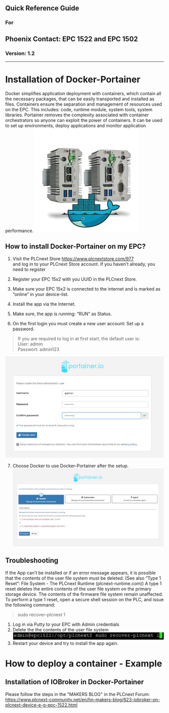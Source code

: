 ## Quick Reference Guide<br>
### For
## Phoenix Contact: EPC 1522 and EPC 1502
 
### Version: 1.2
---
# Installation of Docker-Portainer

Docker simplifies application deployment with containers, which contain all
the necessary packages, that can be easily transported and installed as files.
Containers ensure the separation and management of resources used on the
EPC.
This includes: code, runtime module, system tools, system libraries.
Portainer removes the complexity associated with container orchestrators so
anyone can exploit the power of containers. It can be used to set up
environments, deploy applications and monitor application performance.
![DockerImg](images/EPC_Portainer.png)

## How to install Docker-Portainer on my EPC?

1. Visit the PLCnext Store https://www.plcnextstore.com/977 <br>
and log in to your PLCnext Store account. If you haven't already, you need to register

2. Register your EPC 15x2 with you UUID in the PLCnext Store.
3. Make sure your EPC 15x2 is connected to the internet and is marked as
“online” in your device-list.
4. Install the app via the Internet.
5. Make sure, the app is running: “RUN” as Status.
6. On the first login you must create a new user account:
Set up a password.
> If you are required to log in at first start, the default user is: <br>
User:     admin <br>
Passwort: admin123 <br>

![Docker_Registration](images/1_Registration_Docker.JPG)

7. Choose Docker to use Docker-Portainer after the setup.
![Docker_Choose](images/2_Docker_Req.JPG)

## Troubleshooting

If the App can’t be installed or if an error message appears,
it is possible that the contents of the user file system must be deleted.
(See also “Type 1 Reset”:
File System - The PLCnext Runtime (plcnext-runtime.com))
A type 1 reset deletes the entire contents of the user file system on the
primary storage device. The contents of the firmware file system remain
unaffected.
To perform a type 1 reset, open a secure shell session on the PLC, and issue
the following command:

> sudo recover-plcnext 1

1. Log in via Putty to your EPC with Admin credentials
2. Delete the the contents of the user file system
![SudoTs](images/SudoTS.JPG)
3. Restart your device and try to install the app again.

# How to deploy a container - Example

## Installation of IOBroker in Docker-Portainer
Please follow the steps in the "MAKERS BLOG" in the PLCnext Forum:<br>
https://www.plcnext-community.net/en/hn-makers-blog/623-iobroker-on-plcnext-device-e-g-epc-1522.html

